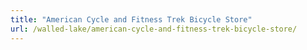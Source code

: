 ```yaml
---
title: "American Cycle and Fitness Trek Bicycle Store"
url: /walled-lake/american-cycle-and-fitness-trek-bicycle-store/
---
```

